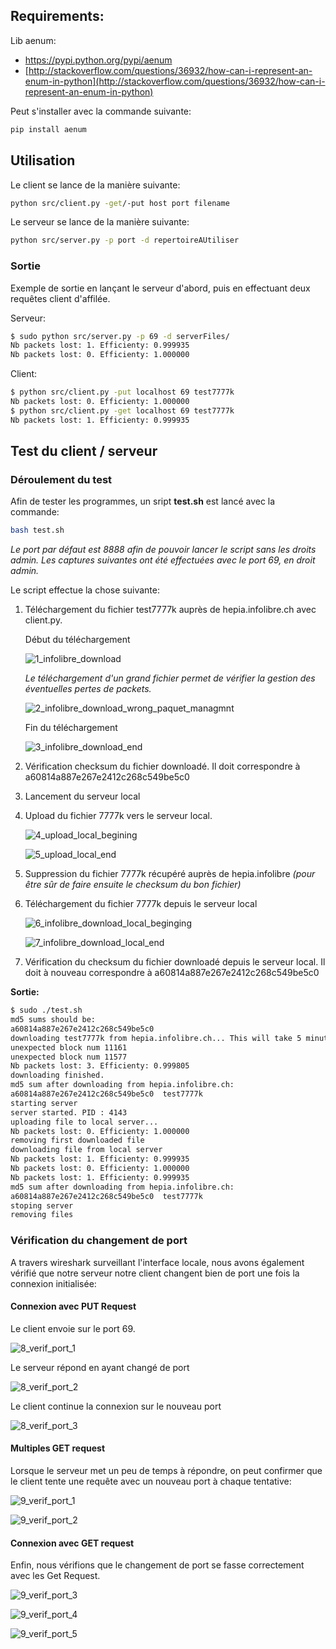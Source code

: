 ## Requirements: 
Lib aenum:  

- https://pypi.python.org/pypi/aenum
- [http://stackoverflow.com/questions/36932/how-can-i-represent-an-enum-in-python](http://stackoverflow.com/questions/36932/how-can-i-represent-an-enum-in-python)

Peut s'installer avec la commande suivante: 

```bash
pip install aenum
```



## Utilisation

Le client se lance de la manière suivante: 

```bash
python src/client.py -get/-put host port filename
```

Le serveur se lance de la manière suivante: 

```bash
python src/server.py -p port -d repertoireAUtiliser  
```

### Sortie

Exemple de sortie en lançant le serveur d'abord, puis en effectuant deux requêtes client d'affilée. 

Serveur:

```bash
$ sudo python src/server.py -p 69 -d serverFiles/
Nb packets lost: 1. Efficienty: 0.999935
Nb packets lost: 0. Efficienty: 1.000000
```

Client:

```bash
$ python src/client.py -put localhost 69 test7777k
Nb packets lost: 0. Efficienty: 1.000000
$ python src/client.py -get localhost 69 test7777k
Nb packets lost: 1. Efficienty: 0.999935
```



## Test du client / serveur

### Déroulement du test

Afin de tester les programmes, un sript __test.sh__ est lancé avec la commande: 

```bash
bash test.sh
```

_Le port par défaut est 8888 afin de pouvoir lancer le script sans les droits admin. Les captures suivantes ont été effectuées avec le port 69, en droit admin._ 

Le script effectue la chose suivante: 

1. Téléchargement du fichier test7777k auprès de hepia.infolibre.ch avec client.py. 

   Début du téléchargement

   ![1_infolibre_download](./captures/1_infolibre_download.png)

   _Le téléchargement d'un grand fichier permet de vérifier la gestion des éventuelles pertes de packets._

   ![2_infolibre_download_wrong_paquet_managmnt](./captures/2_infolibre_download_wrong_paquet_managmnt.png)

   Fin du téléchargement

   ![3_infolibre_download_end](./captures/3_infolibre_download_end.png)

2. Vérification checksum du fichier downloadé. Il doit correspondre à  a60814a887e267e2412c268c549be5c0

3. Lancement du serveur local

4. Upload du fichier 7777k vers le serveur local. 

   ![4_upload_local_begining](./captures/4_upload_local_begining.png)

   ![5_upload_local_end](./captures/5_upload_local_end.png)

5. Suppression du fichier 7777k récupéré auprès de hepia.infolibre  _(pour être sûr de faire ensuite le checksum du bon fichier)_

6. Téléchargement du fichier 7777k depuis le serveur local

   ![6_infolibre_download_local_beginging](./captures/6_infolibre_download_local_beginging.png)

   ![7_infolibre_download_local_end](./captures/7_infolibre_download_local_end.png)

7. Vérification du checksum du fichier downloadé depuis le serveur local. Il doit à nouveau correspondre à a60814a887e267e2412c268c549be5c0

__Sortie:__ 

```bash
$ sudo ./test.sh
md5 sums should be: 
a60814a887e267e2412c268c549be5c0
downloading test7777k from hepia.infolibre.ch... This will take 5 minutes
unexpected block num 11161
unexpected block num 11577
Nb packets lost: 3. Efficienty: 0.999805
downloading finished.
md5 sum after downloading from hepia.infolibre.ch:
a60814a887e267e2412c268c549be5c0  test7777k
starting server
server started. PID : 4143
uploading file to local server...
Nb packets lost: 0. Efficienty: 1.000000
removing first downloaded file
downloading file from local server
Nb packets lost: 1. Efficienty: 0.999935
Nb packets lost: 0. Efficienty: 1.000000
Nb packets lost: 1. Efficienty: 0.999935
md5 sum after downloading from hepia.infolibre.ch:
a60814a887e267e2412c268c549be5c0  test7777k
stoping server
removing files
```

### Vérification du changement de port

A travers wireshark surveillant l'interface locale, nous avons également vérifié que notre serveur notre client changent bien de port une fois la connexion initialisée:

#### Connexion avec PUT Request

Le client envoie sur le port 69.

![8_verif_port_1](./captures/8_verif_port_1.png)

Le serveur répond en ayant changé de port

![8_verif_port_2](./captures/8_verif_port_2.png)

Le client continue la connexion sur le nouveau port

![8_verif_port_3](./captures/8_verif_port_3.png)

#### Multiples GET request

Lorsque le serveur met un peu de temps à répondre, on peut confirmer que le client tente une requête avec un nouveau port à chaque tentative:

![9_verif_port_1](./captures/9_verif_port_1.png)

![9_verif_port_2](./captures/9_verif_port_2.png)

#### Connexion avec GET request

Enfin, nous vérifions que le changement de port se fasse correctement avec les Get Request. 

![9_verif_port_3](./captures/9_verif_port_3.png)

![9_verif_port_4](./captures/9_verif_port_4.png)

![9_verif_port_5](./captures/9_verif_port_5.png)